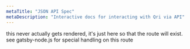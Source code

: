 ```yaml
---
metaTitle: "JSON API Spec"
metaDescription: "Interactive docs for interacting with Qri via API"
---
```


this never actually gets rendered, it's just here so that the route will exist.  see gatsby-node.js for special handling on this route
